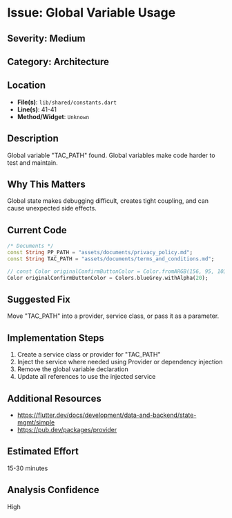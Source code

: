 # Issue: Global Variable Usage

## Severity: Medium

## Category: Architecture

## Location
- **File(s)**: `lib/shared/constants.dart`
- **Line(s)**: 41-41
- **Method/Widget**: `Unknown`

## Description
Global variable "TAC_PATH" found. Global variables make code harder to test and maintain.

## Why This Matters
Global state makes debugging difficult, creates tight coupling, and can cause unexpected side effects.

## Current Code
```dart
/* Documents */
const String PP_PATH = "assets/documents/privacy_policy.md";
const String TAC_PATH = "assets/documents/terms_and_conditions.md";

// const Color originalConfirmButtonColor = Color.fromARGB(156, 95, 103, 97);
Color originalConfirmButtonColor = Colors.blueGrey.withAlpha(20);
```

## Suggested Fix
Move "TAC_PATH" into a provider, service class, or pass it as a parameter.

## Implementation Steps
1. Create a service class or provider for "TAC_PATH"
2. Inject the service where needed using Provider or dependency injection
3. Remove the global variable declaration
4. Update all references to use the injected service

## Additional Resources
- https://flutter.dev/docs/development/data-and-backend/state-mgmt/simple
- https://pub.dev/packages/provider

## Estimated Effort
15-30 minutes

## Analysis Confidence
High
